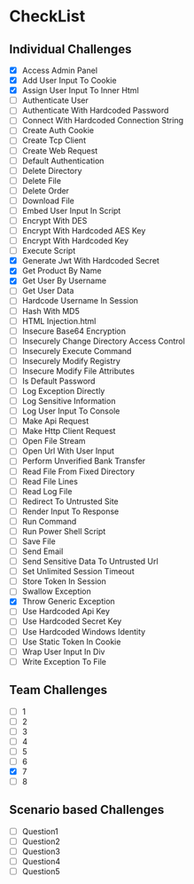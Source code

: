 # CheckList

## Individual Challenges
- [x] Access Admin Panel
- [x] Add User Input To Cookie
- [x] Assign User Input To Inner Html
- [ ] Authenticate User
- [ ] Authenticate With Hardcoded Password
- [ ] Connect With Hardcoded Connection String
- [ ] Create Auth Cookie
- [ ] Create Tcp Client
- [ ] Create Web Request
- [ ] Default Authentication
- [ ] Delete Directory
- [ ] Delete File
- [ ] Delete Order
- [ ] Download File
- [ ] Embed User Input In Script
- [ ] Encrypt With DES
- [ ] Encrypt With Hardcoded AES Key
- [ ] Encrypt With Hardcoded Key
- [ ] Execute Script
- [x] Generate Jwt With Hardcoded Secret
- [x] Get Product By Name
- [x] Get User By Username
- [ ] Get User Data
- [ ] Hardcode Username In Session
- [ ] Hash With MD5
- [ ] HTML Injection.html
- [ ] Insecure Base64 Encryption
- [ ] Insecurely Change Directory Access Control
- [ ] Insecurely Execute Command
- [ ] Insecurely Modify Registry
- [ ] Insecure Modify File Attributes
- [ ] Is Default Password
- [ ] Log Exception Directly
- [ ] Log Sensitive Information
- [ ] Log User Input To Console
- [ ] Make Api Request
- [ ] Make Http Client Request
- [ ] Open File Stream
- [ ] Open Url With User Input
- [ ] Perform Unverified Bank Transfer
- [ ] Read File From Fixed Directory
- [ ] Read File Lines
- [ ] Read Log File
- [ ] Redirect To Untrusted Site
- [ ] Render Input To Response
- [ ] Run Command
- [ ] Run Power Shell Script
- [ ] Save File
- [ ] Send Email
- [ ] Send Sensitive Data To Untrusted Url
- [ ] Set Unlimited Session Timeout
- [ ] Store Token In Session
- [ ] Swallow Exception
- [x] Throw Generic Exception
- [ ] Use Hardcoded Api Key
- [ ] Use Hardcoded Secret Key
- [ ] Use Hardcoded Windows Identity
- [ ] Use Static Token In Cookie
- [ ] Wrap User Input In Div
- [ ] Write Exception To File

## Team Challenges
- [ ] 1
- [ ] 2
- [ ] 3
- [ ] 4
- [ ] 5
- [ ] 6
- [x] 7
- [ ] 8

## Scenario based Challenges
- [ ] Question1
- [ ] Question2
- [ ] Question3
- [ ] Question4
- [ ] Question5
